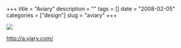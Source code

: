+++
title = "Aviary"
description = ""
tags = []
date = "2008-02-05"
categories = ["design"]
slug = "aviary"
+++


 

  <div id="screens-thumbs" class="clearfix">
    <div class="txt-center" id="design-submission"><a href="http://a.viary.com/"><img id='bluga-thumbnail-991' class='bluga-thumbnail large' src='//konigi.com/media/bluga/
wt47f27efd9ddc8_0.jpg'/></a></div>  
  </div>   
<p><a href="http://a.viary.com/">http://a.viary.com/</a></p>




